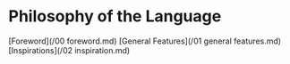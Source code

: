 # Philosophy of the Language

[Foreword](/00 foreword.md)
[General Features](/01 general features.md)
[Inspirations](/02 inspiration.md)
